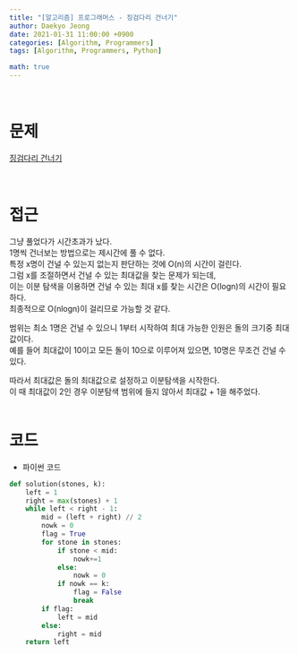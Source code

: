 ```yaml
---
title: "[알고리즘] 프로그래머스 - 징검다리 건너기"
author: Daekyo Jeong
date: 2021-01-31 11:00:00 +0900
categories: [Algorithm, Programmers]
tags: [Algorithm, Programmers, Python]

math: true
---
```


<br/>

# **문제**


[징검다리 건너기](https://programmers.co.kr/learn/courses/30/lessons/64062)

<br/>

# **접근**  

그냥 풀었다가 시간초과가 났다.  
1명씩 건너보는 방법으로는 제시간에 풀 수 없다.  
특정 x명이 건널 수 있는지 없는지 판단하는 것에 O(n)의 시간이 걸린다.  
그럼 x를 조절하면서 건널 수 있는 최대값을 찾는 문제가 되는데,  
이는 이분 탐색을 이용하면 건널 수 있는 최대 x를 찾는 시간은 O(logn)의 시간이 필요하다.   
최종적으로 O(nlogn)이 걸리므로 가능할 것 같다.  

범위는 최소 1명은 건널 수 있으니 1부터 시작하여 최대 가능한 인원은 돌의 크기중 최대값이다.  
예를 들어 최대값이 10이고 모든 돌이 10으로 이루어져 있으면, 10명은 무조건 건널 수 있다.  

따라서 최대값은 돌의 최대값으로 설정하고 이분탐색을 시작한다.  
이 때 최대값이 2인 경우 이분탐색 범위에 들지 않아서 최대값 + 1을 해주었다.  
<br/>

# **코드**


- 파이썬 코드   

```py
def solution(stones, k):
    left = 1
    right = max(stones) + 1
    while left < right - 1:
        mid = (left + right) // 2
        nowk = 0
        flag = True
        for stone in stones:
            if stone < mid:
                nowk+=1
            else:
                nowk = 0
            if nowk == k:
                flag = False
                break
        if flag:
            left = mid
        else:
            right = mid
    return left
```


<br/>
